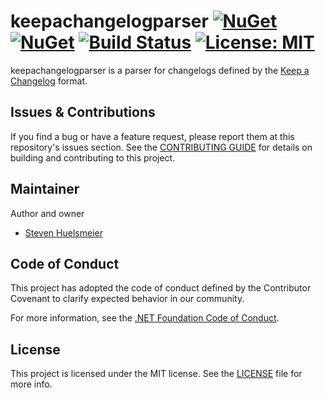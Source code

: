 # keepachangelogparser [![NuGet](https://img.shields.io/nuget/v/KeepAChangeLogParser.svg)](https://www.nuget.org/packages/KeepAChangeLogParser/) [![NuGet](https://img.shields.io/nuget/dt/KeepAChangeLogParser.svg)](https://www.nuget.org/packages/KeepAChangeLogParser/) [![Build Status](https://dev.azure.com/nakrul0789/KeepAChangelogParser/_apis/build/status/shuelsmeier.keepachangelogparser?branchName=main)](https://dev.azure.com/nakrul0789/KeepAChangelogParser/_build/latest?definitionId=1&branchName=main) [![License: MIT](https://img.shields.io/badge/License-MIT-yellow.svg)](https://github.com/shuelsmeier/keepachangelogparser/blob/master/LICENSE) 

keepachangelogparser is a parser for changelogs defined by the [Keep a Changelog](https://keepachangelog.com/en/1.0.0/) format.

## Issues & Contributions

If you find a bug or have a feature request, please report them at this repository's issues section. See the [CONTRIBUTING GUIDE](CONTRIBUTING.md) for details on building and contributing to this project.

## Maintainer

Author and owner    
* [Steven Huelsmeier](https://github.com/shuelsmeier)  

## Code of Conduct

This project has adopted the code of conduct defined by the Contributor Covenant to clarify expected behavior in our community.

For more information, see the [.NET Foundation Code of Conduct](https://dotnetfoundation.org/code-of-conduct).

## License

This project is licensed under the MIT license. See the [LICENSE](LICENSE) file for more info. 
